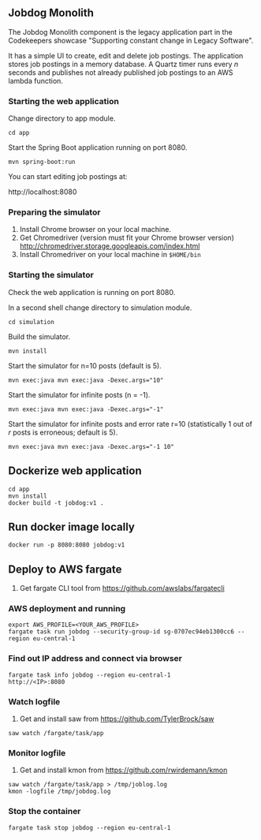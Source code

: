 ## Jobdog Monolith

The Jobdog Monolith component is the legacy application part in the Codekeepers showcase
"Supporting constant change in Legacy Software".

It has a simple UI to create, edit and delete job postings.
The application stores job postings in a memory database.
A Quartz timer runs every *n* seconds and publishes not already published job postings to an AWS lambda function.

### Starting the web application

Change directory to app module.

`cd app`

Start the Spring Boot application running on port 8080.

`mvn spring-boot:run`

You can start editing job postings at:

http://localhost:8080

### Preparing the simulator

1. Install Chrome browser on your local machine.
2. Get Chromedriver (version must fit your Chrome browser version) http://chromedriver.storage.googleapis.com/index.html
3. Install Chromedriver on your local machine in `$HOME/bin`

### Starting the simulator

Check the web application is running on port 8080.

In a second shell change directory to simulation module.

`cd simulation`

Build the simulator.

`mvn install`

Start the simulator for n=10 posts (default is 5).

`mvn exec:java mvn exec:java -Dexec.args="10"`

Start the simulator for infinite posts (n = -1).

`mvn exec:java mvn exec:java -Dexec.args="-1"`

Start the simulator for infinite posts and error rate r=10 (statistically 1 out of *r* posts is erroneous; default is 5).

`mvn exec:java mvn exec:java -Dexec.args="-1 10"`

## Dockerize web application 

```
cd app
mvn install
docker build -t jobdog:v1 .
```

## Run docker image locally
```
docker run -p 8080:8080 jobdog:v1
```

## Deploy to AWS fargate

1. Get fargate CLI tool from https://github.com/awslabs/fargatecli

### AWS deployment and running

```
export AWS_PROFILE=<YOUR_AWS_PROFILE> 
fargate task run jobdog --security-group-id sg-0707ec94eb1300cc6 --region eu-central-1
```

### Find out IP address and connect via browser

```
fargate task info jobdog --region eu-central-1
http://<IP>:8080
```

### Watch logfile

1. Get and install saw from https://github.com/TylerBrock/saw

```
saw watch /fargate/task/app
```

### Monitor logfile

1. Get and install kmon from https://github.com/rwirdemann/kmon

```
saw watch /fargate/task/app > /tmp/joblog.log 
kmon -logfile /tmp/jobdog.log
```

### Stop the container

```
fargate task stop jobdog --region eu-central-1 
```